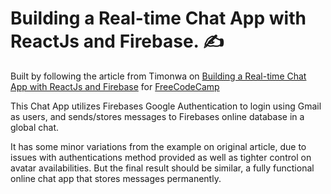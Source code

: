 # Building a Real-time Chat App with ReactJs and Firebase. :writing_hand:

Built by following the article from Timonwa on [Building a Real-time Chat App with ReactJs and Firebase](https://www.freecodecamp.org/news/building-a-real-time-chat-app-with-reactjs-and-firebase/) for [FreeCodeCamp](https://freecodecamp.org/)

This Chat App utilizes Firebases Google Authentication to login using Gmail as users, and sends/stores messages to Firebases online database in a global chat. 

It has some minor variations from the example on original article, due to issues with authentications method provided as well as tighter control on avatar availabilities. But the final result should be similar, a fully functional online chat app that stores messages permanently. 